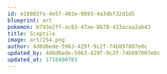 ```yaml
---
id: e10802fe-4e57-403e-9893-4a34bf32d1d5
blueprint: art
pokemon: b793e2ff-ac83-47ae-8b78-423acaa2ab43
title: Sceptile
image: art/254.png
author: 4d8d6ede-5963-429f-9c2f-74b897007e0c
updated_by: 4d8d6ede-5963-429f-9c2f-74b897007e0c
updated_at: 1716490783
---
```

